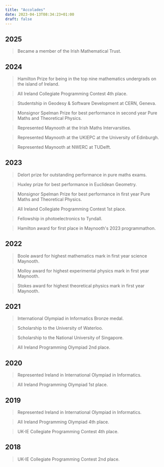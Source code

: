 ```yaml
---
title: "Accolades"
date: 2023-04-13T08:34:23+01:00
draft: false
---
```


## 2025
> Became a member of the Irish Mathematical Trust.

## 2024
> Hamilton Prize for being in the top nine mathematics undergrads on the island of Ireland.

> All Ireland Collegiate Programming Contest 4th place.  

> Studentship in Geodesy & Software Development at CERN, Geneva.

> Monsignor Spelman Prize for best performance in second year Pure Maths and Theoretical Physics.

> Represented Maynooth at the Irish Maths Intervarsities.

> Represented Maynooth at the UKIEPC at the University of Edinburgh.

> Represented Maynooth at NWERC at TUDelft.

## 2023
> Delort prize for outstanding performance in pure maths exams.

> Huxley prize for best performance in Euclidean Geometry.

> Monsignor Spelman Prize for best performance in first year Pure Maths and Theoretical Physics.

> All Ireland Collegiate Programming Contest 1st place.  

> Fellowship in photoelectronics to Tyndall.  

> Hamilton award for first place in Maynooth's 2023 programmathon.

## 2022
> Boole award for highest mathematics mark in first year science Maynooth.  

> Molloy award for highest experimental physics mark in first year Maynooth.  

> Stokes award for highest theoretical physics mark in first year Maynooth.  

## 2021
> International Olympiad in Informatics Bronze medal.  

> Scholarship to the University of Waterloo.  

> Scholarship to the National University of Singapore.  

> All Ireland Programming Olympiad 2nd place.  

## 2020
> Represented Ireland in International Olympiad in Informatics.  

> All Ireland Programming Olympiad 1st place.  

## 2019
> Represented Ireland in International Olympiad in Informatics.  

> All Ireland Programming Olympiad 4th place.  

> UK-IE Collegiate Programming Contest 4th place.  

## 2018
> UK-IE Collegiate Programming Contest 2nd place.  
